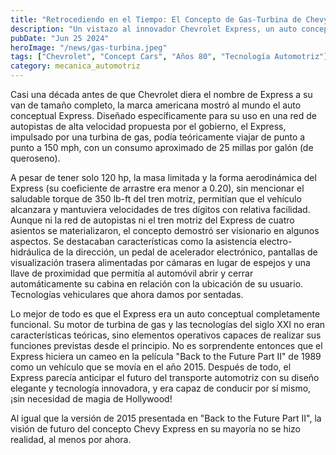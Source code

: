 ```yaml
---
title: "Retrocediendo en el Tiempo: El Concepto de Gas-Turbina de Chevy de los Años 80"
description: "Un vistazo al innovador Chevrolet Express, un auto conceptual de gas-turbina que marcó el camino hacia el futuro."
pubDate: "Jun 25 2024"
heroImage: "/news/gas-turbina.jpeg"
tags: ["Chevrolet", "Concept Cars", "Años 80", "Tecnología Automotriz"]
category: mecanica_automotriz
---
```


Casi una década antes de que Chevrolet diera el nombre de Express a su van de tamaño completo, la marca americana mostró al mundo el auto conceptual Express. Diseñado específicamente para su uso en una red de autopistas de alta velocidad propuesta por el gobierno, el Express, impulsado por una turbina de gas, podía teóricamente viajar de punto a punto a 150 mph, con un consumo aproximado de 25 millas por galón (de queroseno).

A pesar de tener solo 120 hp, la masa limitada y la forma aerodinámica del Express (su coeficiente de arrastre era menor a 0.20), sin mencionar el saludable torque de 350 lb-ft del tren motriz, permitían que el vehículo alcanzara y mantuviera velocidades de tres dígitos con relativa facilidad. Aunque ni la red de autopistas ni el tren motriz del Express de cuatro asientos se materializaron, el concepto demostró ser visionario en algunos aspectos. Se destacaban características como la asistencia electro-hidráulica de la dirección, un pedal de acelerador electrónico, pantallas de visualización trasera alimentadas por cámaras en lugar de espejos y una llave de proximidad que permitía al automóvil abrir y cerrar automáticamente su cabina en relación con la ubicación de su usuario. Tecnologías vehiculares que ahora damos por sentadas.

Lo mejor de todo es que el Express era un auto conceptual completamente funcional. Su motor de turbina de gas y las tecnologías del siglo XXI no eran características teóricas, sino elementos operativos capaces de realizar sus funciones previstas desde el principio. No es sorprendente entonces que el Express hiciera un cameo en la película "Back to the Future Part II" de 1989 como un vehículo que se movía en el año 2015. Después de todo, el Express parecía anticipar el futuro del transporte automotriz con su diseño elegante y tecnología innovadora, y era capaz de conducir por sí mismo, ¡sin necesidad de magia de Hollywood!

Al igual que la versión de 2015 presentada en "Back to the Future Part II", la visión de futuro del concepto Chevy Express en su mayoría no se hizo realidad, al menos por ahora.
